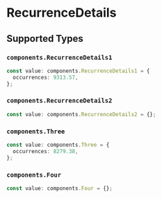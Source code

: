 # RecurrenceDetails


## Supported Types

### `components.RecurrenceDetails1`

```typescript
const value: components.RecurrenceDetails1 = {
  occurrences: 9313.57,
};
```

### `components.RecurrenceDetails2`

```typescript
const value: components.RecurrenceDetails2 = {};
```

### `components.Three`

```typescript
const value: components.Three = {
  occurrences: 8279.38,
};
```

### `components.Four`

```typescript
const value: components.Four = {};
```


